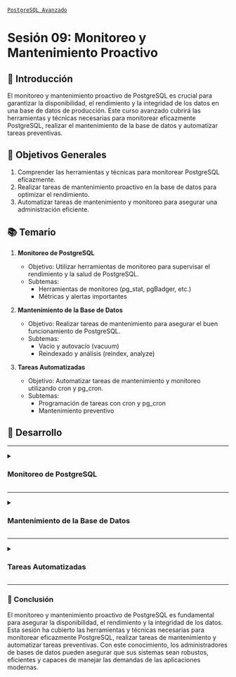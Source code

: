 [`PostgreSQL Avanzado`](../README.md)

# Sesión 09: Monitoreo y Mantenimiento Proactivo

## 🌿 Introducción

El monitoreo y mantenimiento proactivo de PostgreSQL es crucial para garantizar la disponibilidad, el rendimiento y la integridad de los datos en una base de datos de producción. Este curso avanzado cubrirá las herramientas y técnicas necesarias para monitorear eficazmente PostgreSQL, realizar el mantenimiento de la base de datos y automatizar tareas preventivas.

## 🎯 Objetivos Generales

1. Comprender las herramientas y técnicas para monitorear PostgreSQL eficazmente.
2. Realizar tareas de mantenimiento proactivo en la base de datos para optimizar el rendimiento.
3. Automatizar tareas de mantenimiento y monitoreo para asegurar una administración eficiente.

## 📚 Temario

1. **Monitoreo de PostgreSQL**
    - Objetivo: Utilizar herramientas de monitoreo para supervisar el rendimiento y la salud de PostgreSQL.
    - Subtemas:
      - Herramientas de monitoreo (pg_stat, pgBadger, etc.)
      - Métricas y alertas importantes

2. **Mantenimiento de la Base de Datos**
    - Objetivo: Realizar tareas de mantenimiento para asegurar el buen funcionamiento de PostgreSQL.
    - Subtemas:
      - Vacío y autovacío (vacuum)
      - Reindexado y análisis (reindex, analyze)

3. **Tareas Automatizadas**
    - Objetivo: Automatizar tareas de mantenimiento y monitoreo utilizando cron y pg_cron.
    - Subtemas:
      - Programación de tareas con cron y pg_cron
      - Mantenimiento preventivo

## 🚀 Desarrollo

---

<details><summary><h3>Monitoreo de PostgreSQL</h3></summary>
<br/>

#### Herramientas de Monitoreo (pg_stat, pgBadger, etc.)

Existen diversas herramientas para monitorear PostgreSQL, cada una con capacidades específicas para ofrecer visibilidad y alertas sobre el estado de la base de datos.

- **pg_stat**: Conjunto de vistas y funciones internas que proporcionan información sobre la actividad y el estado del servidor.
  - Ejemplo de uso:
    ```sql
    SELECT * FROM pg_stat_activity;
    SELECT * FROM pg_stat_database;
    ```

- **pgBadger**: Herramienta que analiza los archivos de registro de PostgreSQL y genera reportes detallados.
  - Instalación y uso básico:
    ```bash
    pg_badger /var/log/postgresql/postgresql.log -o report.html
    ```

#### Métricas y Alertas Importantes

Es fundamental conocer las métricas clave y configurar alertas para detectar problemas antes de que afecten el rendimiento de la base de datos.

- **Métricas Clave**:
  - Uso de CPU y memoria.
  - Tiempos de respuesta de consultas.
  - Tasa de transacciones por segundo.
  - Uso del almacenamiento y crecimiento de la base de datos.

- **Configuración de Alertas**:
  - Utilizar herramientas como Nagios, Zabbix o Prometheus para configurar alertas basadas en las métricas clave.

<br/>
</details>

---

<details><summary><h3>Mantenimiento de la Base de Datos</h3></summary>
<br/>

#### Vacío y Autovacío (VACUUM)

El comando `VACUUM` es esencial para recuperar espacio en disco ocupado por datos eliminados y mantener el rendimiento de las consultas.

- **VACUUM**: Libera espacio en disco y actualiza estadísticas internas.
  - Uso básico:
    ```sql
    VACUUM;
    VACUUM FULL;
    ```

- **Autovacío**: Automatiza el proceso de `VACUUM`.
  - Configuración en `postgresql.conf`:
    ```ini
    autovacuum = on
    autovacuum_max_workers = 3
    autovacuum_naptime = 1min
    ```

#### Reindexado y Análisis (REINDEX, ANALYZE)

El reindexado y el análisis son cruciales para mantener los índices eficientes y las estadísticas de las tablas actualizadas.

- **REINDEX**: Reorganiza los índices de una tabla o base de datos.
  - Uso básico:
    ```sql
    REINDEX TABLE my_table;
    REINDEX DATABASE my_database;
    ```

- **ANALYZE**: Actualiza las estadísticas utilizadas por el planificador de consultas.
  - Uso básico:
    ```sql
    ANALYZE;
    ANALYZE my_table;
    ```

<br/>
</details>

---

<details><summary><h3>Tareas Automatizadas</h3></summary>
<br/>

#### Programación de Tareas con cron y pg_cron

Automatizar tareas de mantenimiento y monitoreo es esencial para asegurar una administración eficiente y proactiva de la base de datos.

- **cron**: Herramienta de programación de tareas en Unix/Linux.
  - Ejemplo de configuración:
    ```bash
    0 2 * * * /usr/bin/vacuumdb -U postgres -d my_database -z
    ```

- **pg_cron**: Extensión de PostgreSQL para programación de tareas.
  - Instalación y configuración:
    ```sql
    CREATE EXTENSION pg_cron;
    ```

  - Ejemplo de uso:
    ```sql
    SELECT cron.schedule('0 2 * * *', 'VACUUM FULL my_table');
    ```

#### Mantenimiento Preventivo

El mantenimiento preventivo implica realizar tareas regulares para prevenir problemas antes de que ocurran.

- **Tareas Preventivas**:
  - Realizar `VACUUM` y `ANALYZE` regularmente.
  - Reindexar tablas periódicamente.
  - Monitorear el crecimiento de las tablas y ajustar la configuración de autovacío según sea necesario.



<br/>
</details>

---

### 💯 Conclusión

El monitoreo y mantenimiento proactivo de PostgreSQL es fundamental para asegurar la disponibilidad, el rendimiento y la integridad de los datos. Esta sesión	 ha cubierto las herramientas y técnicas necesarias para monitorear eficazmente PostgreSQL, realizar tareas de mantenimiento y automatizar tareas preventivas. Con este conocimiento, los administradores de bases de datos pueden asegurar que sus sistemas sean robustos, eficientes y capaces de manejar las demandas de las aplicaciones modernas.